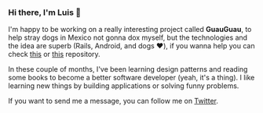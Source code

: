 ### Hi there, I'm Luis 👋

<!--
**luisccc99/luisccc99** is a ✨ _special_ ✨ repository because its `README.md` (this file) appears on your GitHub profile.

Here are some ideas to get you started:
- 🔭 I’m currently working on ...
- 🌱 I’m currently learning ...
- 👯 I’m looking to collaborate on ...
- 🤔 I’m looking for help with ...
- 💬 Ask me about ...
- 📫 How to reach me: ...
- 😄 Pronouns: ...
- ⚡ Fun fact: ...
-->
I'm happy to be working on a really interesting project called **GuauGuau**, to help stray dogs in Mexico not gonna dox myself, but the technologies and the idea are superb (Rails, Android, and dogs ❤️), if you wanna help you can check [this](https://github.com/luisccc99/guau-guau) or [this](https://github.com/luisccc99/guau-guau-back) repository.

In these couple of months, I've been learning design patterns and reading some books to become a better software developer (yeah, it's a thing). I like learning new things by building applications or solving funny problems.

If you want to send me a message, you can follow me on [Twitter](https://twitter.com/luisccc_99).


